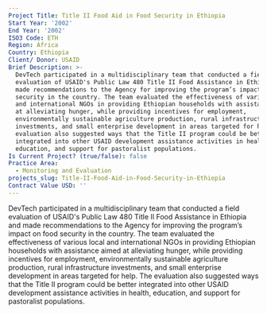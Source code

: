 ```yaml
---
Project Title: Title II Food Aid in Food Security in Ethiopia
Start Year: '2002'
End Year: '2002'
ISO3 Code: ETH
Region: Africa
Country: Ethiopia
Client/ Donor: USAID
Brief Description: >-
  DevTech participated in a multidisciplinary team that conducted a field
  evaluation of USAID's Public Law 480 Title II Food Assistance in Ethiopia and
  made recommendations to the Agency for improving the program’s impact on food
  security in the country. The team evaluated the effectiveness of various local
  and international NGOs in providing Ethiopian households with assistance aimed
  at alleviating hunger, while providing incentives for employment,
  environmentally sustainable agriculture production, rural infrastructure
  investments, and small enterprise development in areas targeted for help. The
  evaluation also suggested ways that the Title II program could be better
  integrated into other USAID development assistance activities in health,
  education, and support for pastoralist populations.
Is Current Project? (true/false): false
Practice Area:
  - Monitoring and Evaluation
projects_slug: Title-II-Food-Aid-in-Food-Security-in-Ethiopia
Contract Value USD: ''
---
```

DevTech participated in a multidisciplinary team that conducted a field evaluation of USAID's Public Law 480 Title II Food Assistance in Ethiopia and made recommendations to the Agency for improving the program’s impact on food security in the country. The team evaluated the effectiveness of various local and international NGOs in providing Ethiopian households with assistance aimed at alleviating hunger, while providing incentives for employment, environmentally sustainable agriculture production, rural infrastructure investments, and small enterprise development in areas targeted for help. The evaluation also suggested ways that the Title II program could be better integrated into other USAID development assistance activities in health, education, and support for pastoralist populations.